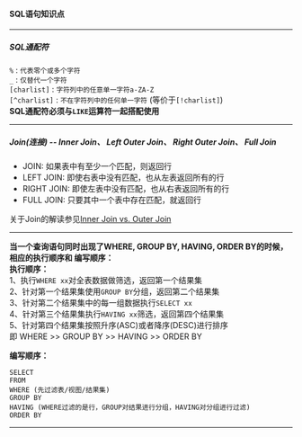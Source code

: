 #### SQL语句知识点

---
##### SQL通配符
`%` : `代表零个或多个字符`  
`_` : `仅替代一个字符`  
`[charlist]` : `字符列中的任意单一字符a-ZA-Z`  
`[^charlist]` : `不在字符列中的任何单一字符` (等价于`[!charlist]`)   
**SQL通配符必须与`LIKE`运算符一起搭配使用**

---
##### Join(连接) -- Inner Join、 Left Outer Join、 Right Outer Join、 Full Join

+ JOIN: 如果表中有至少一个匹配，则返回行
+ LEFT JOIN: 即使右表中没有匹配，也从左表返回所有的行
+ RIGHT JOIN: 即使左表中没有匹配，也从右表返回所有的行
+ FULL JOIN: 只要其中一个表中存在匹配，就返回行

关于Join的解读参见[Inner Join vs. Outer Join](https://www.diffen.com/difference/Inner_Join_vs_Outer_Join)

---
**当一个查询语句同时出现了WHERE, GROUP BY, HAVING, ORDER BY的时候， 相应的执行顺序和
编写顺序：**  
**执行顺序：**   
1、执行`WHERE xx`对全表数据做筛选，返回第一个结果集  
2、针对第一个结果集使用`GROUP BY`分组，返回第二个结果集  
3、针对第二个结果集中的每一组数据执行`SELECT xx`  
4、针对第三个结果集执行`HAVING xx`筛选，返回第四个结果集  
5、针对第四个结果集按照升序(ASC)或者降序(DESC)进行排序  
即 WHERE >> GROUP BY >> HAVING >> ORDER BY

**编写顺序：**  
```
SELECT  
FROM  
WHERE (先过滤表/视图/结果集)  
GROUP BY  
HAVING (WHERE过滤的是行，GROUP对结果进行分组，HAVING对分组进行过滤)  
ORDER BY
```

---
